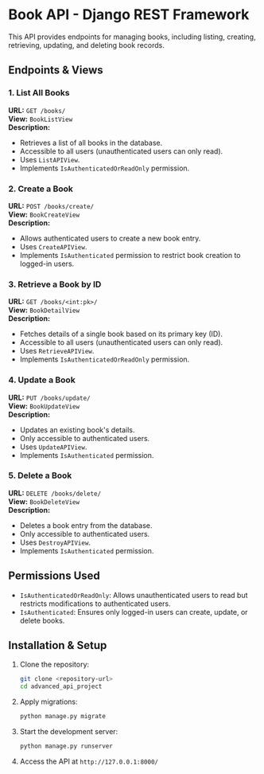 # Book API - Django REST Framework

This API provides endpoints for managing books, including listing, creating, retrieving, updating, and deleting book records.

## Endpoints & Views

### 1. List All Books
**URL:** `GET /books/`  
**View:** `BookListView`  
**Description:**
- Retrieves a list of all books in the database.
- Accessible to all users (unauthenticated users can only read).
- Uses `ListAPIView`.
- Implements `IsAuthenticatedOrReadOnly` permission.

### 2. Create a Book
**URL:** `POST /books/create/`  
**View:** `BookCreateView`  
**Description:**
- Allows authenticated users to create a new book entry.
- Uses `CreateAPIView`.
- Implements `IsAuthenticated` permission to restrict book creation to logged-in users.

### 3. Retrieve a Book by ID
**URL:** `GET /books/<int:pk>/`  
**View:** `BookDetailView`  
**Description:**
- Fetches details of a single book based on its primary key (ID).
- Accessible to all users (unauthenticated users can only read).
- Uses `RetrieveAPIView`.
- Implements `IsAuthenticatedOrReadOnly` permission.

### 4. Update a Book
**URL:** `PUT /books/update/`  
**View:** `BookUpdateView`  
**Description:**
- Updates an existing book's details.
- Only accessible to authenticated users.
- Uses `UpdateAPIView`.
- Implements `IsAuthenticated` permission.

### 5. Delete a Book
**URL:** `DELETE /books/delete/`  
**View:** `BookDeleteView`  
**Description:**
- Deletes a book entry from the database.
- Only accessible to authenticated users.
- Uses `DestroyAPIView`.
- Implements `IsAuthenticated` permission.

## Permissions Used
- `IsAuthenticatedOrReadOnly`: Allows unauthenticated users to read but restricts modifications to authenticated users.
- `IsAuthenticated`: Ensures only logged-in users can create, update, or delete books.

## Installation & Setup
1. Clone the repository:
   ```sh
   git clone <repository-url>
   cd advanced_api_project
   ```
2. Apply migrations:
   ```sh
   python manage.py migrate
   ```
3. Start the development server:
   ```sh
   python manage.py runserver
   ```
4. Access the API at `http://127.0.0.1:8000/`
